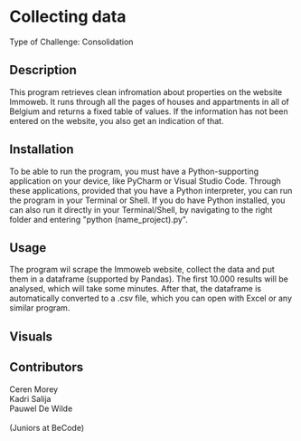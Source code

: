 # Collecting data
Type of Challenge: Consolidation

<h2>Description</h2>
This program retrieves clean infromation about properties on the website Immoweb. It runs through all 
the pages of houses and appartments in all of Belgium and returns a fixed table of values. If the 
information has not been entered on the website, you also get an indication of that.

<h2>Installation</h2>
To be able to run the program, you must have a Python-supporting application on your device, like
PyCharm or Visual Studio Code. Through these applications, provided that you have a Python interpreter, 
you can run the program in your Terminal or Shell. If you do have Python installed, you can also run it
directly in your Terminal/Shell, by navigating to the right folder and entering "python (name_project).py".

<h2>Usage</h2>
The program wil scrape the Immoweb website, collect the data and put them in a dataframe (supported by 
Pandas). The first 10.000 results will be analysed, which will take some minutes. After that, the dataframe 
is automatically converted to a .csv file, which you can open with Excel or any similar program.

<h2>Visuals</h2>


<h2>Contributors</h2>
Ceren Morey<br/>
Kadri Salija<br/>
Pauwel De Wilde<br/>
<br/>
(Juniors at BeCode)
